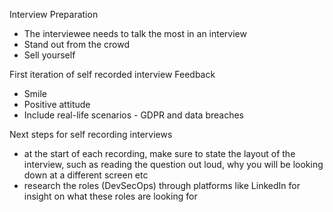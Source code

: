 Interview Preparation
- The interviewee needs to talk the most in an interview
- Stand out from the crowd
- Sell yourself

First iteration of self recorded interview Feedback
- Smile
- Positive attitude
- Include real-life scenarios - GDPR and data breaches

Next steps for self recording interviews
- at the start of each recording, make sure to state the layout of the interview, such as reading the question out loud, why you will be looking down at a different screen etc
- research the roles (DevSecOps) through platforms like LinkedIn for insight on what these roles are looking for
